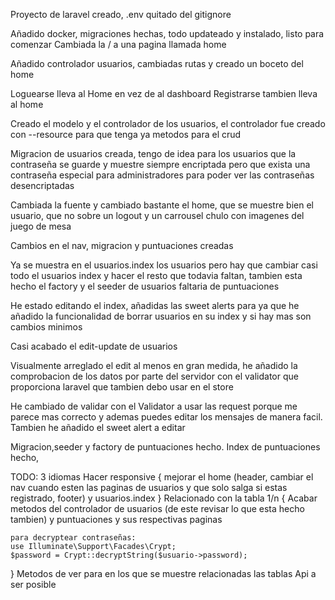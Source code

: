Proyecto de laravel creado, .env quitado del gitignore

Añadido docker, migraciones hechas, todo updateado y instalado, listo para comenzar
Cambiada la / a una pagina llamada home

Añadido controlador usuarios, cambiadas rutas y creado un boceto del home

Loguearse lleva al Home en vez de al dashboard
Registrarse tambien lleva al home

Creado el modelo y el controlador de los usuarios, el controlador fue creado con --resource para que tenga ya metodos para el crud

Migracion de usuarios creada, tengo de idea para los usuarios que la contraseña se guarde y muestre siempre encriptada pero que exista una contraseña especial para administradores para poder ver las contraseñas desencriptadas

Cambiada la fuente y cambiado bastante el home, que se muestre bien el usuario, que no sobre un logout y un carrousel chulo con imagenes del juego de mesa 

Cambios en el nav, migracion y puntuaciones creadas

Ya se muestra en el usuarios.index los usuarios pero hay que cambiar casi todo el usuarios index y hacer el resto que todavia faltan, tambien esta hecho el factory y el seeder de usuarios faltaria de puntuaciones

He estado editando el index, añadidas las sweet alerts para ya que he añadido la funcionalidad de borrar usuarios en su index y si hay mas son cambios minimos

Casi acabado el edit-update de usuarios

Visualmente arreglado el edit al menos en gran medida, he añadido la comprobacion de los datos por parte del servidor con el validator que proporciona laravel que tambien debo usar en el store

He cambiado de validar con el Validator a usar las request porque me parece mas correcto y ademas puedes editar los mensajes de manera facil. Tambien he añadido el sweet alert a editar 

Migracion,seeder y factory de puntuaciones hecho. Index de puntuaciones hecho,

TODO:
3 idiomas
 Hacer responsive {
    mejorar el home (header, cambiar el nav cuando esten las paginas de usuarios y que solo salga si estas registrado, footer) y usuarios.index
}
Relacionado con la tabla 1/n {
    Acabar metodos del controlador de usuarios (de este revisar lo que esta hecho tambien) y puntuaciones y sus respectivas paginas

    para decryptear contraseñas:
    use Illuminate\Support\Facades\Crypt;
    $password = Crypt::decryptString($usuario->password);    
}
Metodos de ver para en los que se muestre relacionadas las tablas
Api a ser posible
